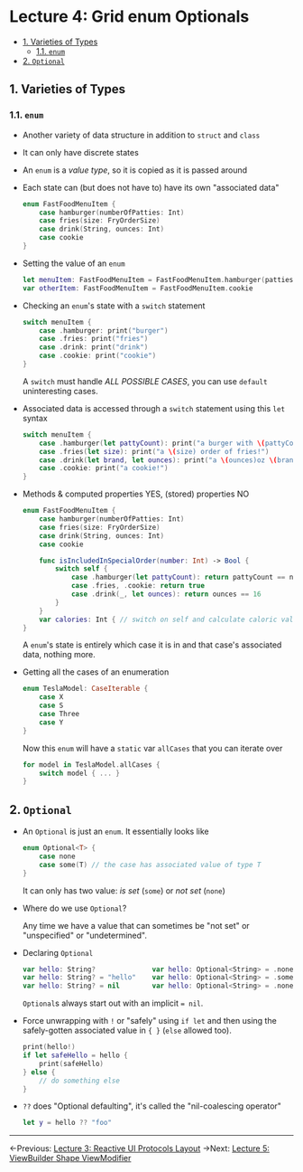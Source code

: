 # Lecture 4: Grid enum Optionals

- [1. Varieties of Types](#1-varieties-of-types)
  - [1.1. `enum`](#11-enum)
- [2. `Optional`](#2-optional)

## 1. Varieties of Types

### 1.1. `enum`

- Another variety of data structure in addition to `struct` and `class`

- It can only have discrete states

- An `enum` is a _value type_, so it is copied as it is passed around

- Each state can (but does not have to) have its own "associated data"

  ```swift
  enum FastFoodMenuItem {
      case hamburger(numberOfPatties: Int)
      case fries(size: FryOrderSize)
      case drink(String, ounces: Int)
      case cookie
  }
  ```

- Setting the value of an `enum`

  ```swift
  let menuItem: FastFoodMenuItem = FastFoodMenuItem.hamburger(patties: 2)
  var otherItem: FastFoodMenuItem = FastFoodMenuItem.cookie
  ```

- Checking an `enum`'s state with a `switch` statement

  ```swift
  switch menuItem {
      case .hamburger: print("burger")
      case .fries: print("fries")
      case .drink: print("drink")
      case .cookie: print("cookie")
  }
  ```

  A `switch` must handle _ALL POSSIBLE CASES_, you can use `default` uninteresting cases.

- Associated data is accessed through a `switch` statement using this `let` syntax

  ```swift
  switch menuItem {
      case .hamburger(let pattyCount): print("a burger with \(pattyCount) patties!")
      case .fries(let size): print("a \(size) order of fries!")
      case .drink(let brand, let ounces): print("a \(ounces)oz \(brand)")
      case .cookie: print("a cookie!")
  }
  ```

- Methods & computed properties YES, (stored) properties NO

  ```swift
  enum FastFoodMenuItem {
      case hamburger(numberOfPatties: Int)
      case fries(size: FryOrderSize)
      case drink(String, ounces: Int)
      case cookie

      func isIncludedInSpecialOrder(number: Int) -> Bool {
          switch self {
              case .hamburger(let pattyCount): return pattyCount == number
              case .fries, .cookie: return true
              case .drink(_, let ounces): return ounces == 16
          }
      }
      var calories: Int { // switch on self and calculate caloric value here }
  }
  ```

  A `enum`'s state is entirely which case it is in and that case's associated data, nothing more.

- Getting all the cases of an enumeration

  ```swift
  enum TeslaModel: CaseIterable {
      case X
      case S
      case Three
      case Y
  }
  ```

  Now this `enum` will have a `static` var `allCases` that you can iterate over

  ```swift
  for model in TeslaModel.allCases {
      switch model { ... }
  }
  ```

## 2. `Optional`

- An `Optional` is just an `enum`. It essentially looks like

  ```swift
  enum Optional<T> {
      case none
      case some(T) // the case has associated value of type T
  }
  ```

  It can only has two value: _is set_ (`some`) or _not set_ (`none`)

- Where do we use `Optional`?

  Any time we have a value that can sometimes be "not set" or "unspecified" or "undetermined".

- Declaring `Optional`

  ```swift
  var hello: String?              var hello: Optional<String> = .none
  var hello: String? = "hello"    var hello: Optional<String> = .some("hello")
  var hello: String? = nil        var hello: Optional<String> = .none
  ```

  `Optional`s always start out with an implicit `= nil`.

- Force unwrapping with `!` or "safely" using `if let` and then using the safely-gotten associated value in `{ }` (`else` allowed too).

  ```swift
  print(hello!)
  if let safeHello = hello {
      print(safeHello)
  } else {
      // do something else
  }
  ```

- `??` does "Optional defaulting", it's called the "nil-coalescing operator"

  ```swift
  let y = hello ?? "foo"
  ```

---

←Previous: [Lecture 3: Reactive UI Protocols Layout](Lecture%203.md)
→Next: [Lecture 5: ViewBuilder Shape ViewModifier](Lecture%205.md)
